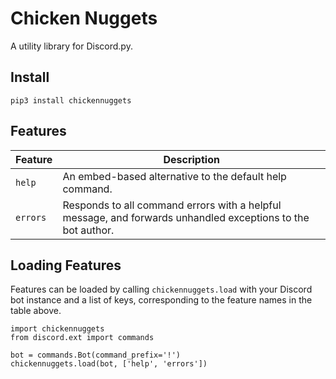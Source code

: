 # Chicken Nuggets

A utility library for Discord.py.

## Install

```
pip3 install chickennuggets
```

## Features

| Feature  | Description                                                                                                 |
|----------|-------------------------------------------------------------------------------------------------------------|
| `help`   | An embed-based alternative to the default help command.                                                     |
| `errors` | Responds to all command errors with a helpful message, and forwards unhandled exceptions to the bot author. |

## Loading Features

Features can be loaded by calling `chickennuggets.load` with your Discord
bot instance and a list of keys, corresponding to the feature names in the
table above.

```python3
import chickennuggets
from discord.ext import commands

bot = commands.Bot(command_prefix='!')
chickennuggets.load(bot, ['help', 'errors'])
```
